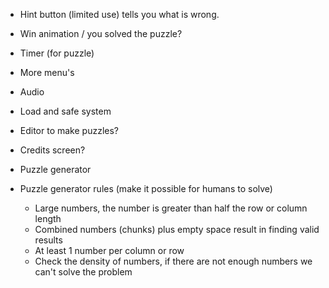 - Hint button (limited use) tells you what is wrong.
- Win animation / you solved the puzzle?
- Timer (for puzzle)
- More menu's
- Audio
- Load and safe system
- Editor to make puzzles?
- Credits screen?
- Puzzle generator

- Puzzle generator rules (make it possible for humans to solve)
	- Large numbers, the number is greater than half the row or column length
	- Combined numbers (chunks) plus empty space result in finding valid results
	- At least 1 number per column or row
	- Check the density of numbers, if there are not enough numbers we can't solve the problem